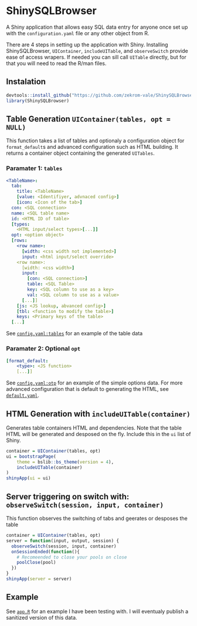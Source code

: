 # ShinySQLBrowser
A Shiny application that allows easy SQL data entry for anyone once set up with the `configuration.yaml` file or any other object from R.

There are 4 steps in setting up the application with Shiny. Installing ShinySQLBrowser, `UIContainer`, `includeUITable`, and `observeSwitch` provide ease of access wrapers.
If needed you can sill call `UITable` directly, but for that you will need to read the R/man files.

## Instalation

```r
devtools::install_github("https://github.com/zekrom-vale/ShinySQLBrowser")
library(ShinySQLBrowser)
```

## Table Generation `UIContainer(tables, opt = NULL)`
This function takes a list of tables and optionaly a configuration object for `format_default`s and advanced configuration such as HTML building.
It returns a container object containing the generated `UITables`.

### Paramater 1: `tables`
```yaml
<TableName>:
  tab:
    title: <TableName>
    [value: <Identifiyer, advnaced config>]
    [icon: <Icon of the tab>]
  con: <SQL connection>
  name: <SQL table name>
  id: <HTML ID of table>
  [types:
    <HTML input/select types>[...]]
  opt: <option object>
  [rows:
    <row name>:
      [width: <css width not implemented>]
      input: <html input/select override>
    <row name>:
      [width: <css width>]
      input:
        [con: <SQL connection>]
        table: <SQL Table>
        key: <SQL column to use as a key>
        val: <SQL column to use as a value>
      [...]]
    [js: <JS lookup, abvanced config>]
    [tbl: <function to modify the table>]
    keys: <Primary keys of the table>
  [...]
```
See [`config.yaml:tables`](https://github.com/zekrom-vale/ShinySQLBrowser/blob/main/config.yaml) for an example of the table data

### Paramater 2: Optional `opt`
```yaml
[format_default:
    <type>: <JS function>
    [...]]
```
See [`config.yaml:otp`](https://github.com/zekrom-vale/ShinySQLBrowser/blob/main/config.yaml) for an example of the simple options data.  For more advanced configuration that is default to generating the HTML, see [`default.yaml`](https://github.com/zekrom-vale/ShinySQLBrowser/blob/main/inst/default.yaml).


## HTML Generation with  `includeUITable(container)`

Generates table containers HTML and dependencies.
Note that the table HTML will be generated and desposed on the fly.
Include this in the `ui` list of Shiny.

```r
container = UIContainer(tables, opt)
ui = bootstrapPage(
    theme = bslib::bs_theme(version = 4),
    includeUITable(container)
)
shinyApp(ui = ui)
```

## Server triggering on switch with: `observeSwitch(session, input, container)`
This function observes the switching of tabs and geerates or desposes the table

```r
container = UIContainer(tables, opt)
server = function(input, output, session) {
  observeSwitch(session, input, container)
  onSessionEnded(function(){
    # Recomeended to close your pools on close
    poolClose(pool)
  })
}
shinyApp(server = server)
```

## Example
See [`app.R`](https://github.com/zekrom-vale/ShinySQLBrowser/blob/main/app.R) for an example I have been testing with.
I will eventualy publish a sanitized version of this data.

